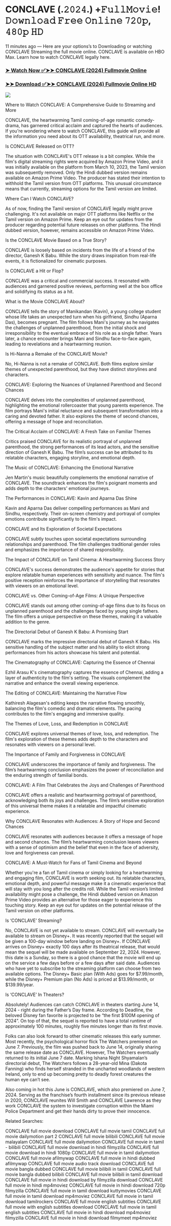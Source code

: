 # CONCLAVE (.𝟸𝟶𝟸𝟺.) +𝙵𝚞𝚕𝚕𝙼𝚘𝚟𝚒𝚎! 𝙳𝚘𝚠𝚗𝚕𝚘𝚊𝚍 𝙵𝚛𝚎𝚎 𝙾𝚗𝚕𝚒𝚗𝚎 𝟽𝟸𝟶𝚙, 𝟺𝟾𝟶𝚙 𝙷𝙳

11 minutes ago — Here are your options’s to Downloading or watching CONCLAVE Streaming the full movie online. CONCLAVE is available on HBO Max. Learn how to watch CONCLAVE legally here.


### [➤ Watch Now ✅➤➤ CONCLAVE (2024) Fullmovie Online](https://aaamiiin.com/en/movie/974576/CONCLAVE-discod)

### [➤➤ Download ✅➤➤ CONCLAVE (2024) Fullmovie Online HD](https://aaamiiin.com/en/movie/974576/CONCLAVE-discod)

<p dir="auto"><a href="https://aaamiiin.com/en/movie/974576/CONCLAVE-discod" title="PLAY NOW" rel="nofollow"><img src="https://i.imgur.com/jhNGoEt.gif" style="max-width: 100%;"></a></p>

Where to Watch CONCLAVE: A Comprehensive Guide to Streaming and More

CONCLAVE, the heartwarming Tamil coming-of-age romantic comedy-drama, has garnered critical acclaim and captured the hearts of audiences. If you're wondering where to watch CONCLAVE, this guide will provide all the information you need about its OTT availability, theatrical run, and more.

Is CONCLAVE Released on OTT?

The situation with CONCLAVE's OTT release is a bit complex. While the film's digital streaming rights were acquired by Amazon Prime Video, and it was initially available on the platform from March 10, 2023, the Tamil version was subsequently removed. Only the Hindi dubbed version remains available on Amazon Prime Video. The producer has stated their intention to withhold the Tamil version from OTT platforms. This unusual circumstance means that currently, streaming options for the Tamil version are limited.

Where Can I Watch CONCLAVE?

As of now, finding the Tamil version of CONCLAVE legally might prove challenging. It's not available on major OTT platforms like Netflix or the Tamil version on Amazon Prime. Keep an eye out for updates from the producer regarding potential future releases on other platforms. The Hindi dubbed version, however, remains accessible on Amazon Prime Video.

Is the CONCLAVE Movie Based on a True Story?

CONCLAVE is loosely based on incidents from the life of a friend of the director, Ganesh K Babu. While the story draws inspiration from real-life events, it is fictionalized for cinematic purposes.

Is CONCLAVE a Hit or Flop?

CONCLAVE was a critical and commercial success. It resonated with audiences and garnered positive reviews, performing well at the box office and solidifying its status as a hit.

What is the Movie CONCLAVE About?

CONCLAVE tells the story of Manikandan (Kavin), a young college student whose life takes an unexpected turn when his girlfriend, Sindhu (Aparna Das), becomes pregnant. The film follows Mani's journey as he navigates the challenges of unplanned parenthood, from the initial shock and irresponsibility to the eventual embrace of his role as a single father. Years later, a chance encounter brings Mani and Sindhu face-to-face again, leading to revelations and a heartwarming reunion.

Is Hi-Nanna a Remake of the CONCLAVE Movie?

No, Hi-Nanna is not a remake of CONCLAVE. Both films explore similar themes of unexpected parenthood, but they have distinct storylines and characters.

CONCLAVE: Exploring the Nuances of Unplanned Parenthood and Second Chances

CONCLAVE delves into the complexities of unplanned parenthood, highlighting the emotional rollercoaster that young parents experience. The film portrays Mani's initial reluctance and subsequent transformation into a caring and devoted father. It also explores the theme of second chances, offering a message of hope and reconciliation.

The Critical Acclaim of CONCLAVE: A Fresh Take on Familiar Themes

Critics praised CONCLAVE for its realistic portrayal of unplanned parenthood, the strong performances of its lead actors, and the sensitive direction of Ganesh K Babu. The film’s success can be attributed to its relatable characters, engaging storyline, and emotional depth.

The Music of CONCLAVE: Enhancing the Emotional Narrative

Jen Martin's music beautifully complements the emotional narrative of CONCLAVE. The soundtrack enhances the film's poignant moments and adds depth to the characters' emotional journeys.

The Performances in CONCLAVE: Kavin and Aparna Das Shine

Kavin and Aparna Das deliver compelling performances as Mani and Sindhu, respectively. Their on-screen chemistry and portrayal of complex emotions contribute significantly to the film's impact.

CONCLAVE and Its Exploration of Societal Expectations

CONCLAVE subtly touches upon societal expectations surrounding relationships and parenthood. The film challenges traditional gender roles and emphasizes the importance of shared responsibility.

The Impact of CONCLAVE on Tamil Cinema: A Heartwarming Success Story

CONCLAVE's success demonstrates the audience's appetite for stories that explore relatable human experiences with sensitivity and nuance. The film's positive reception reinforces the importance of storytelling that resonates with viewers on an emotional level.

CONCLAVE vs. Other Coming-of-Age Films: A Unique Perspective

CONCLAVE stands out among other coming-of-age films due to its focus on unplanned parenthood and the challenges faced by young single fathers. The film offers a unique perspective on these themes, making it a valuable addition to the genre.

The Directorial Debut of Ganesh K Babu: A Promising Start

CONCLAVE marks the impressive directorial debut of Ganesh K Babu. His sensitive handling of the subject matter and his ability to elicit strong performances from his actors showcase his talent and potential.

The Cinematography of CONCLAVE: Capturing the Essence of Chennai

Ezhil Arasu K's cinematography captures the essence of Chennai, adding a layer of authenticity to the film's setting. The visuals complement the narrative and enhance the overall viewing experience.

The Editing of CONCLAVE: Maintaining the Narrative Flow

Kathiresh Alagesan's editing keeps the narrative flowing smoothly, balancing the film's comedic and dramatic elements. The pacing contributes to the film's engaging and immersive quality.

The Themes of Love, Loss, and Redemption in CONCLAVE

CONCLAVE explores universal themes of love, loss, and redemption. The film's exploration of these themes adds depth to the characters and resonates with viewers on a personal level.

The Importance of Family and Forgiveness in CONCLAVE

CONCLAVE underscores the importance of family and forgiveness. The film’s heartwarming conclusion emphasizes the power of reconciliation and the enduring strength of familial bonds.

CONCLAVE: A Film That Celebrates the Joys and Challenges of Parenthood

CONCLAVE offers a realistic and heartwarming portrayal of parenthood, acknowledging both its joys and challenges. The film’s sensitive exploration of this universal theme makes it a relatable and impactful cinematic experience.

Why CONCLAVE Resonates with Audiences: A Story of Hope and Second Chances

CONCLAVE resonates with audiences because it offers a message of hope and second chances. The film’s heartwarming conclusion leaves viewers with a sense of optimism and the belief that even in the face of adversity, love and forgiveness can prevail.

CONCLAVE: A Must-Watch for Fans of Tamil Cinema and Beyond

Whether you're a fan of Tamil cinema or simply looking for a heartwarming and engaging film, CONCLAVE is worth seeking out. Its relatable characters, emotional depth, and powerful message make it a cinematic experience that will stay with you long after the credits roll. While the Tamil version’s limited availability might pose a challenge, the Hindi dubbed version on Amazon Prime Video provides an alternative for those eager to experience this touching story. Keep an eye out for updates on the potential release of the Tamil version on other platforms.


Is ‘CONCLAVE’ Streaming?

No, CONCLAVE is not yet available to stream. CONCLAVE will eventually be available to stream on Disney+. It was recently reported that the sequel will be given a 100-day window before landing on Disney+. If CONCLAVE arrives on Disney+ exactly 100 days after its theatrical release, that would mean the sequel will be made available on September 22, 2024. However, this date is a Sunday, so there is a good chance that the movie will end up on the service a few days before or a few days after said date. Audiences who have yet to subscribe to the streaming platform can choose from two available options. The Disney+ Basic plan (With Ads) goes for $7.99/month, while the Disney+ Premium plan (No Ads) is priced at $13.99/month, or $139.99/year.

Is ‘CONCLAVE’ In Theaters?

Absolutely! Audiences can catch CONCLAVE in theaters starting June 14, 2024 - right during the Father’s Day frame. According to Deadline, the beloved Disney fan favorite is projected to be “the first $100M opening of 2024”. On top of that, the sequel is reported to have a total runtime of approximately 100 minutes, roughly five minutes longer than its first movie.

Folks can also look forward to other cinematic releases this early summer. Most recently, the psychological horror flick The Watchers premiered on June 7. Previously, the film was pushed back to June 14, originally sharing the same release date as CONCLAVE. However, The Watchers eventually returned to its initial June 7 date. Marking Ishana Night Shyamalan’s directorial debut, The Watchers follows a 28-year-old Mina (Dakota Fanning) who finds herself stranded in the uncharted woodlands of western Ireland, only to end up becoming pretty to deadly forest creatures the human eye can’t see.

Also coming in hot this June is CONCLAVE, which also premiered on June 7, 2024. Serving as the franchise’s fourth installment since its previous release in 2020, CONCLAVE reunites Will Smith and CONCLAVE Lawrence as they work CONCLAVE the system to investigate corruption within the Miami Police Department and get their hands dirty to prove their innocence.


Related Searches:

CONCLAVE full movie download
CONCLAVE full movie tamil
CONCLAVE full movie dailymotion part 2
CONCLAVE full movie bilibili
CONCLAVE full movie malayalam
CONCLAVE full movie dailymotion
CONCLAVE full movie in tamil - bilibili
CONCLAVE full movie download in hindi filmyzilla
CONCLAVE full movie download in hindi 1080p
CONCLAVE full movie in tamil dailymotion
CONCLAVE full movie afilmywap
CONCLAVE full movie in hindi dubbed afilmywap
CONCLAVE full movie audio track download
CONCLAVE full movie bangla dubbed
CONCLAVE full movie bilibili in tamil
CONCLAVE full movie bangla dubbed bilibili
CONCLAVE full movie bilibili in tamil download
CONCLAVE full movie in hindi download by filmyzilla
download CONCLAVE full movie in hindi mp4moviez
CONCLAVE full movie in hindi download 720p filmyzilla
CONCLAVE full movie in tamil download kuttymovies
CONCLAVE full movie in tamil download mp4moviez
CONCLAVE full movie in tamil download tamilrockers
CONCLAVE full movie english subtitles
CONCLAVE full movie with english subtitles download
CONCLAVE full movie in tamil english subtitles
CONCLAVE full movie in hindi download mp4moviez filmyzilla
CONCLAVE full movie in hindi download filmymeet mp4moviez

